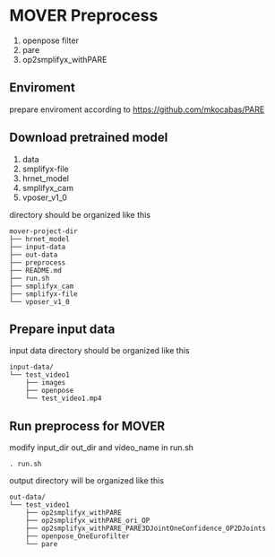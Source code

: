 # MOVER Preprocess

1. openpose filter
2. pare
3. op2smplifyx_withPARE

## 
## Enviroment
prepare enviroment according to https://github.com/mkocabas/PARE
## Download pretrained model
1. data
2. smplifyx-file
3. hrnet_model
4. smplifyx_cam
5. vposer_v1_0

directory should be organized like this
```
mover-project-dir
├── hrnet_model
├── input-data
├── out-data
├── preprocess
├── README.md
├── run.sh
├── smplifyx_cam
├── smplifyx-file
└── vposer_v1_0
```


## Prepare input data

input data directory should be organized like this
```
input-data/
└── test_video1
    ├── images
    ├── openpose
    └── test_video1.mp4

```
## Run preprocess for MOVER
modify input_dir out_dir and video_name in run.sh

```. run.sh```

output directory will be organized like this
```
out-data/
└── test_video1
    ├── op2smplifyx_withPARE
    ├── op2smplifyx_withPARE_ori_OP
    ├── op2smplifyx_withPARE_PARE3DJointOneConfidence_OP2DJoints
    ├── openpose_OneEurofilter
    └── pare
```